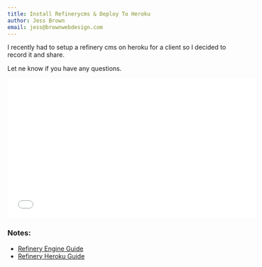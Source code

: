 ```yaml
---
title: Install Refinerycms & Deploy To Heroku
author: Jess Brown
email: jess@brownwebdesign.com
---
```


I recently had to setup a refinery cms on heroku for a client so I
decided to record it and share.

Let ne know if you have any questions.

<div class="flex-video widescreen"><iframe width="560" height="315" src="//www.youtube.com/embed/9YGX0OYnMto" frameborder="0" allowfullscreen></iframe> </div>

### Notes:

* [Refinery Engine Guide]( http://refinerycms.com/guides/with-an-existing-rails-app )
* [Refinery Heroku Guide]( http://refinerycms.com/guides/heroku )
